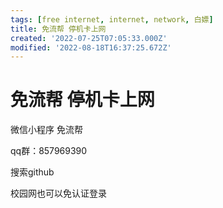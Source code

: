 ```yaml
---
tags: [free internet, internet, network, 白嫖]
title: 免流帮 停机卡上网
created: '2022-07-25T07:05:33.000Z'
modified: '2022-08-18T16:37:25.672Z'
---
```


# 免流帮 停机卡上网

微信小程序 免流帮

qq群：857969390

搜索github

校园网也可以免认证登录
